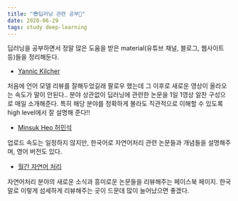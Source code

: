 ```yaml
---
title: "😎딥러닝 관련 공부📝"
date: 2020-06-29
tags: study deep-learning
---
```


딥러닝을 공부하면서 정말 많은 도움을 받은 material(유튜브 채널, 블로그, 웹사이트 등)들을 정리해둔다.

- [Yannic Kilcher](https://www.youtube.com/channel/UCZHmQk67mSJgfCCTn7xBfew)

처음에 언어 모델 리뷰를 잘해두었길래 팔로우 했는데 그 이후로 새로운 영상이 올라오는 속도가 말이 안된다.. 분야 상관없이 딥러닝에 관련한 논문을 1일 1영상 알찬 구성으로 매일 소개해준다. 특히 해당 분야를 정확하게 몰라도 직관적으로 이해할 수 있도록 high level에서 잘 설명해 준다!!

- [Minsuk Heo 허민석](https://www.youtube.com/user/TheEasyoung)

업로드 속도는 일정하지 않지만, 한국어로 자연어처리 관련 논문들과 개념들을 설명해주며, 영어 버전도 있다.

- [월간 자연어 처리](https://www.facebook.com/monthly.nlp/?__tn__=%2Cd%2CP-R&eid=ARDL2_cuww8IMD09B3lSeSPidGt-gxZBJLHGXLdIJEtM3l3OahrZdohKDc_P7uAJgApeSsYxsKzz17xi)

자연어처리 분야의 새로운 소식과 흥미로운 논문들을 리뷰해주는 페이스북 페이지. 한국말로 이렇게 섬세하게 리뷰해주는 곳이 드문데 많이 늘어났으면 좋겠다.
